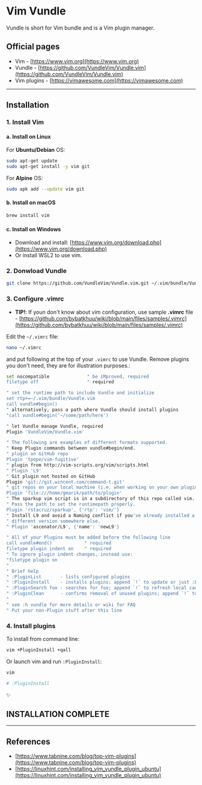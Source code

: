 # Vim Vundle

Vundle is short for Vim bundle and is a Vim plugin manager.

## Official pages

* Vim - [https://www.vim.org](https://www.vim.org)
* Vundle - [https://github.com/VundleVim/Vundle.vim](https://github.com/VundleVim/Vundle.vim)
* Vim plugins - [https://vimawesome.com](https://vimawesome.com)

---

## Installation

### 1. Install Vim

#### a. Install on **Linux**

For **Ubuntu/Debian** OS:

```bash
sudo apt-get update
sudo apt-get install -y vim git
```

For **Alpine** OS:

```bash
sudo apk add --update vim git
```

#### b. Install on **macOS**

```zsh
brew install vim
```

#### c. Install on **Windows**

* Download and install: [https://www.vim.org/download.php](https://www.vim.org/download.php)
* Or install WSL2 to use vim.

### 2. Donwload Vundle

```sh
git clone https://github.com/VundleVim/Vundle.vim.git ~/.vim/bundle/Vundle.vim
```

### 3. Configure .vimrc

* **TIP!**: If youn don't know about vim configuration, use sample **.vimrc** file - [https://github.com/bybatkhuu/wiki/blob/main/files/samples/.vimrc](https://github.com/bybatkhuu/wiki/blob/main/files/samples/.vimrc)

Edit the `~/.vimrc` file:

```sh
nano ~/.vimrc
```

and put following at the top of your `.vimrc` to use Vundle. Remove plugins you don't need, they are for illustration purposes.:

```sh
set nocompatible              " be iMproved, required
filetype off                  " required

" set the runtime path to include Vundle and initialize
set rtp+=~/.vim/bundle/Vundle.vim
call vundle#begin()
" alternatively, pass a path where Vundle should install plugins
"call vundle#begin('~/some/path/here')

" let Vundle manage Vundle, required
Plugin 'VundleVim/Vundle.vim'

" The following are examples of different formats supported.
" Keep Plugin commands between vundle#begin/end.
" plugin on GitHub repo
Plugin 'tpope/vim-fugitive'
" plugin from http://vim-scripts.org/vim/scripts.html
" Plugin 'L9'
" Git plugin not hosted on GitHub
Plugin 'git://git.wincent.com/command-t.git'
" git repos on your local machine (i.e. when working on your own plugin)
Plugin 'file:///home/gmarik/path/to/plugin'
" The sparkup vim script is in a subdirectory of this repo called vim.
" Pass the path to set the runtimepath properly.
Plugin 'rstacruz/sparkup', {'rtp': 'vim/'}
" Install L9 and avoid a Naming conflict if you've already installed a
" different version somewhere else.
" Plugin 'ascenator/L9', {'name': 'newL9'}

" All of your Plugins must be added before the following line
call vundle#end()            " required
filetype plugin indent on    " required
" To ignore plugin indent changes, instead use:
"filetype plugin on
"
" Brief help
" :PluginList       - lists configured plugins
" :PluginInstall    - installs plugins; append `!` to update or just :PluginUpdate
" :PluginSearch foo - searches for foo; append `!` to refresh local cache
" :PluginClean      - confirms removal of unused plugins; append `!` to auto-approve removal
"
" see :h vundle for more details or wiki for FAQ
" Put your non-Plugin stuff after this line
```

### 4. Install plugins

To install from command line:

```sh
vim +PluginInstall +qall
```

Or launch vim and run `:PluginInstall`:

```sh
vim

# :PluginInstall
```

:sparkles:

## INSTALLATION COMPLETE

---

## References

* [https://www.tabnine.com/blog/top-vim-plugins](https://www.tabnine.com/blog/top-vim-plugins)
* [https://linuxhint.com/installing_vim_vundle_plugin_ubuntu](https://linuxhint.com/installing_vim_vundle_plugin_ubuntu)

